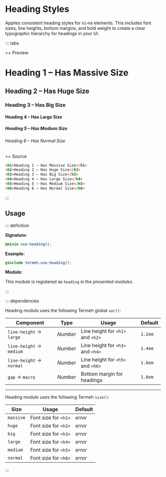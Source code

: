 # Heading Styles

Applies consistent heading styles for `h1`–`h6` elements. This includes font sizes, line heights, bottom margins, and bold weight to create a clear typographic hierarchy for headings in your UI.

::: tabs

== Preview

<!-- markdownlint-disable MD033 -->
<Preview>
  <div class="demo">
    <h1>Heading 1 – Has Massive Size</h1>
    <h2>Heading 2 – Has Huge Size</h2>
    <h3>Heading 3 – Has Big Size</h3>
    <h4>Heading 4 – Has Large Size</h4>
    <h5>Heading 5 – Has Medium Size</h5>
    <h6>Heading 6 – Has Normal Size</h6>
  </div>
</Preview>
<!-- markdownlint-enable MD033 -->

== Source

```html
<h1>Heading 1 – Has Massive Size</h1>
<h2>Heading 2 – Has Huge Size</h2>
<h3>Heading 3 – Has Big Size</h3>
<h4>Heading 4 – Has Large Size</h4>
<h5>Heading 5 – Has Medium Size</h5>
<h6>Heading 6 – Has Normal Size</h6>
```

:::

## Usage

::: definition

**Signature:**

```scss
@mixin use-heading();
```

**Example:**

```scss
@include termeh.use-heading();
```

**Module:**

This module is registered as `heading` in the _presented modules_.

:::

::: dependencies

Heading module uses the following Termeh global `var()`:

| Component                | Type     | Usage                             | Default |
| ------------------------ | -------- | --------------------------------- | ------- |
| `line-height` → `large`  | _Number_ | Line height for `<h1>` and `<h2>` | `1.2em` |
| `line-height` → `medium` | _Number_ | Line height for `<h3>` and `<h4>` | `1.4em` |
| `line-height` → `normal` | _Number_ | Line height for `<h5>` and `<h6>` | `1.6em` |
| `gap` → `macro`          | _Number_ | Bottom margin for headings        | `1.6em` |

---

Heading module uses the following Termeh `size()`:

| Size      | Usage                | Default |
| --------- | -------------------- | ------- |
| `massive` | Font size for `<h1>` | _error_ |
| `huge`    | Font size for `<h2>` | _error_ |
| `big`     | Font size for `<h3>` | _error_ |
| `large`   | Font size for `<h4>` | _error_ |
| `medium`  | Font size for `<h5>` | _error_ |
| `normal`  | Font size for `<h6>` | _error_ |

:::
